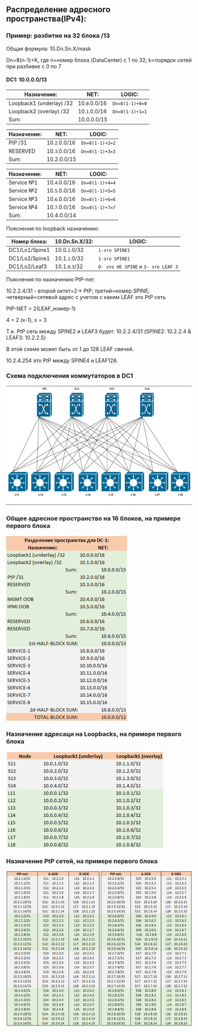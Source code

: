 ## Распределение адресного пространства(IPv4):

### Пример:  разбитие на 32 блока /13

Общая формула: 10.Dn.Sn.X/mask 

Dn=8(n-1)+K, 
где n=номер блока (DataCenter) c 1 по 32; k=порядок сетей при разбивке с 0 по 7

#### DC1: 10.0.0.0/13

| Назначение:              | NET:           |LOGIC:   |
| ------------------------ | -------------- |---------|
| Loopback1 (underlay) /32 | 10.`0`.0.0/16  | `Dn=8(1-1)+0=0` |
| Loopback2 (overlay) /32  |	10.`1`.0.0/16 | `Dn=8(1-1)+1=1` |
| Sum: 	| 10.0.0.0/15      |

| Назначение:              | NET:           |LOGIC:   |
| ------------------------ | -------------- |---------|
| PtP /31	                 | 10.`2`.0.0/16  | `Dn=8(1-1)+2=2` |
| RESERVED                 |	10.`3`.0.0/16 | `Dn=8(1-1)+3=3` |
| Sum: 	                   | 10.2.0.0/15    |

| Назначение:              | NET:           |LOGIC:   |
| ------------------------ | -------------- |---------|
| Service №1                 | 10.`4`.0.0/16  | `Dn=8(1-1)+4=4` |
| Service №2                  |	10.`5`.0.0/16 | `Dn=8(1-1)+5=5` |
| Service №3                 | 10.`6`.0.0/16  | `Dn=8(1-1)+6=6` |
| Service №4                  |	10.`7`.0.0/16 | `Dn=8(1-1)+7=7` |
| Sum: 	                   | 10.4.0.0/14    |

Пояснения по loopback назначению:

| Номер блока:              | 10.Dn.Sn.X/32:  |LOGIC:   |
| ------------------------ | -------------- |---------|
| DC1/Lo1/Spine1         | 10.0.`1`.0/32  | `1-это SPINE1` |
| DC1/Lo2/Spine1         | 10.1.`1`.0/32  | `1-это SPINE1` |
| DC1/Lo2/Leaf3         | 10.1.`0`.`3`/32  | `0- это НЕ SPINE` и  `3- это LEAF 3`|

Пояснения по назначению PtP-net:

10.2.2.4/31 - второй октет=2-> PtP; третий=номер SPINE; четверный=сетевой адрес с учетом с каким LEAF это PtP сеть

PtP-NET = 2(LEAF_номер-1)

4 = 2 (x-1), x = 3

Т.е. PtP сеть между SPINE2 и LEAF3 будет: 10.2.2.4/31 (SPINE2: 10.2.2.4 & LEAF3: 10.2.2.5)

В этой схеме может быть от 1 до 128 LEAF свичей.

10.2.4.254 это PtP между SPINE4 и LEAF128.


### Схема подключения коммутаторов в DC1 
![1-1-0.png](1-1-0.png)


### Общее адресное пространство на 16 блоков, на примере первого блока 

![1-1-1.png](1-1-1.png)


### Назначение адресаци на Loopbacks, на примере первого блока 

![1-1-2.png](1-1-2.png)


### Назначение PtP сетей, на примере первого блока 

![1-1-3.png](1-1-3.png)
